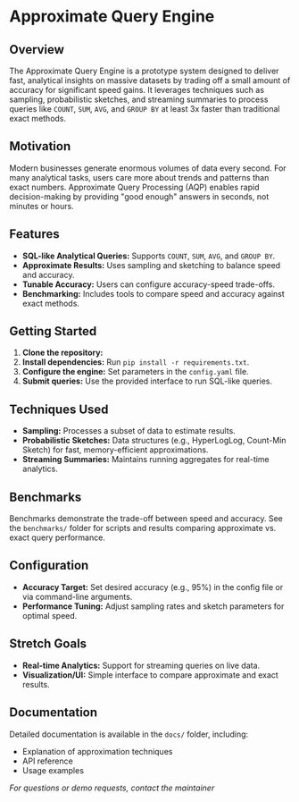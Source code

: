 # Approximate Query Engine

## Overview

The Approximate Query Engine is a prototype system designed to deliver fast, analytical insights on massive datasets by trading off a small amount of accuracy for significant speed gains. It leverages techniques such as sampling, probabilistic sketches, and streaming summaries to process queries like `COUNT`, `SUM`, `AVG`, and `GROUP BY` at least 3x faster than traditional exact methods.

## Motivation

Modern businesses generate enormous volumes of data every second. For many analytical tasks, users care more about trends and patterns than exact numbers. Approximate Query Processing (AQP) enables rapid decision-making by providing "good enough" answers in seconds, not minutes or hours.

## Features

- **SQL-like Analytical Queries:** Supports `COUNT`, `SUM`, `AVG`, and `GROUP BY`.
- **Approximate Results:** Uses sampling and sketching to balance speed and accuracy.
- **Tunable Accuracy:** Users can configure accuracy-speed trade-offs.
- **Benchmarking:** Includes tools to compare speed and accuracy against exact methods.

## Getting Started

1. **Clone the repository:**
2. **Install dependencies:** Run `pip install -r requirements.txt`.
3. **Configure the engine:** Set parameters in the `config.yaml` file.
4. **Submit queries:** Use the provided interface to run SQL-like queries.

## Techniques Used

- **Sampling:** Processes a subset of data to estimate results.
- **Probabilistic Sketches:** Data structures (e.g., HyperLogLog, Count-Min Sketch) for fast, memory-efficient approximations.
- **Streaming Summaries:** Maintains running aggregates for real-time analytics.

## Benchmarks

Benchmarks demonstrate the trade-off between speed and accuracy. See the `benchmarks/` folder for scripts and results comparing approximate vs. exact query performance.

## Configuration

- **Accuracy Target:** Set desired accuracy (e.g., 95%) in the config file or via command-line arguments.
- **Performance Tuning:** Adjust sampling rates and sketch parameters for optimal speed.

## Stretch Goals

- **Real-time Analytics:** Support for streaming queries on live data.
- **Visualization/UI:** Simple interface to compare approximate and exact results.

## Documentation

Detailed documentation is available in the `docs/` folder, including:
- Explanation of approximation techniques
- API reference
- Usage examples


*For questions or demo requests, contact the maintainer*


